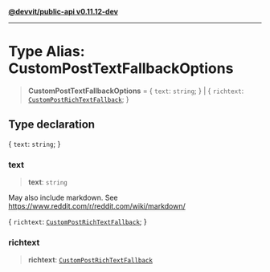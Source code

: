 [**@devvit/public-api v0.11.12-dev**](../../README.md)

---

# Type Alias: CustomPostTextFallbackOptions

> **CustomPostTextFallbackOptions** = \{ `text`: `string`; \} \| \{ `richtext`: [`CustomPostRichTextFallback`](CustomPostRichTextFallback.md); \}

## Type declaration

\{ `text`: `string`; \}

### text

> **text**: `string`

May also include markdown. See https://www.reddit.com/r/reddit.com/wiki/markdown/

\{ `richtext`: [`CustomPostRichTextFallback`](CustomPostRichTextFallback.md); \}

### richtext

> **richtext**: [`CustomPostRichTextFallback`](CustomPostRichTextFallback.md)
